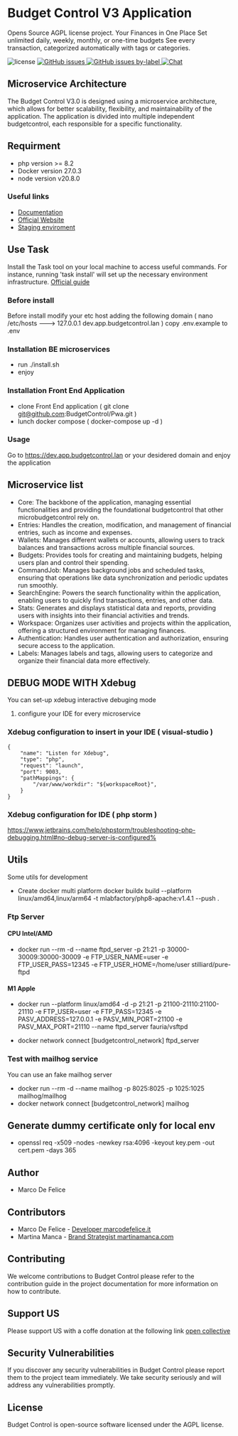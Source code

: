 # Budget Control V3 Application
Opens Source AGPL license project. Your Finances in One Place Set unlimited daily, weekly, monthly, or one-time budgets See every transaction, categorized automatically with tags or categories.

![license](https://img.shields.io/badge/license-AGPL-blue.svg) <a 
href="https://github.com/budgetcontrol/budgetcontrol/issues?q=is%3Aopen+is%3Aissue" target="_blank">![GitHub issues](https://img.shields.io/github/issues/budgetcontrol/budgetcontrol)
</a>
</a> <a href="https://github.com/budgetcontrol/budgetcontrol/issues?q=is%3Aissue+is%3Aopen+label%3Abug" target="_blank">![GitHub issues by-label](https://img.shields.io/github/issues/budgetcontrol/budgetcontrol/bug?color=red)
</a><a href="https://discord.gg/TtMTeUbSpW" target="_blank">![Chat](https://img.shields.io/badge/chat-on%20discord-7289da.svg)</a>

## Microservice Architecture
The Budget Control V3.0 is designed using a microservice architecture, which allows for better scalability, flexibility, and maintainability of the application. The application is divided into multiple independent budgetcontrol, each responsible for a specific functionality.

## Requirment
* php version >= 8.2
* Docker version 27.0.3
* node version v20.8.0


### Useful links
* [Documentation](https://doc.budgetcontrol.cloud/docs/intro)
* [Official Website](http://www.budgetcontrol.cloud)
* [Staging enviroment](https://dev.budgetcontrol.cloud)

## Use Task
Install the Task tool on your local machine to access useful commands. For instance, running 'task install' will set up the necessary environment infrastructure.
[Official guide](https://docs.vapor.build/introduction.html)

### Before install
Before install modify your etc host adding the following domain ( nano /etc/hosts ---> 127.0.0.1 dev.app.budgetcontrol.lan )
copy .env.example to .env

### Installation BE microservices
* run ./install.sh
* enjoy

### Installation Front End Application
* clone Front End application ( git clone git@github.com:BudgetControl/Pwa.git )
* lunch docker compose ( docker-compose up -d )
   
### Usage
Go to https://dev.app.budgetcontrol.lan or your desidered domain and enjoy the application

## Microservice list

* Core: The backbone of the application, managing essential functionalities and providing the foundational budgetcontrol that other microbudgetcontrol rely on.
* Entries: Handles the creation, modification, and management of financial entries, such as income and expenses.
* Wallets: Manages different wallets or accounts, allowing users to track balances and transactions across multiple financial sources.
* Budgets: Provides tools for creating and maintaining budgets, helping users plan and control their spending.
* CommandJob: Manages background jobs and scheduled tasks, ensuring that operations like data synchronization and periodic updates run smoothly.
* SearchEngine: Powers the search functionality within the application, enabling users to quickly find transactions, entries, and other data.
* Stats: Generates and displays statistical data and reports, providing users with insights into their financial activities and trends.
* Workspace: Organizes user activities and projects within the application, offering a structured environment for managing finances.
* Authentication: Handles user authentication and authorization, ensuring secure access to the application.
* Labels: Manages labels and tags, allowing users to categorize and organize their financial data more effectively.

## DEBUG MODE WITH Xdebug
You can set-up xdebug interactive debuging mode

1. configure your IDE for every microservice

### Xdebug configuration to insert in your IDE ( visual-studio )
```
{
    "name": "Listen for Xdebug",
    "type": "php",
    "request": "launch",
    "port": 9003,
    "pathMappings": {
        "/var/www/workdir": "${workspaceRoot}",
    }
}
```

### Xdebug configuration for IDE ( php storm )
https://www.jetbrains.com/help/phpstorm/troubleshooting-php-debugging.html#no-debug-server-is-configured% 

## Utils
Some utils for development
- Create docker multi platform
docker buildx build --platform linux/amd64,linux/arm64 -t mlabfactory/php8-apache:v1.4.1 --push .

### Ftp Server

#### CPU Intel/AMD
* docker run --rm -d --name ftpd_server -p 21:21 -p 30000-30009:30000-30009 -e FTP_USER_NAME=user -e FTP_USER_PASS=12345 -e FTP_USER_HOME=/home/user stilliard/pure-ftpd

#### M1 Apple
* docker run --platform linux/amd64 -d -p 21:21 -p 21100-21110:21100-21110 -e FTP_USER=user -e FTP_PASS=12345 -e PASV_ADDRESS=127.0.0.1 -e PASV_MIN_PORT=21100 -e PASV_MAX_PORT=21110 --name ftpd_server fauria/vsftpd

* docker network connect [budgetcontrol_network] ftpd_server

### Test with mailhog service
You can use an fake mailhog server
* docker run --rm -d --name mailhog -p 8025:8025 -p 1025:1025 mailhog/mailhog
* docker network connect [budgetcontrol_network] mailhog

## Generate dummy certificate only for local env
* openssl req -x509 -nodes -newkey rsa:4096 -keyout key.pem -out cert.pem -days 365

## Author
* Marco De Felice

## Contributors
* Marco De Felice - [Developer marcodefelice.it](https://www.marcodefelice.it)
* Martina Manca - [Brand Strategist martinamanca.com ](https://www.martinamanca.com)

## Contributing
We welcome contributions to Budget Control please refer to the contribution guide in the project documentation for more information on how to contribute.

## Support US
Please support US with a coffe donation at the following link [open collective](https://opencollective.com/budgetcontrol)

## Security Vulnerabilities
If you discover any security vulnerabilities in Budget Control please report them to the project team immediately. We take security seriously and will address any vulnerabilities promptly.

## License
Budget Control is open-source software licensed under the AGPL license.
